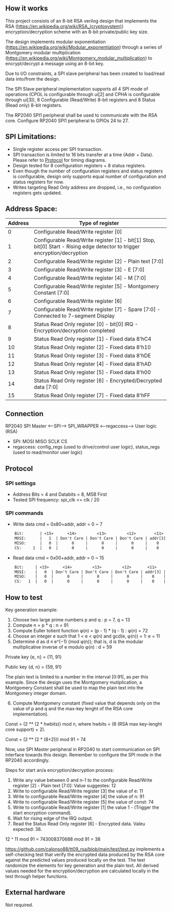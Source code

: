<!---

This file is used to generate your project datasheet. Please fill in the information below and delete any unused
sections.

You can also include images in this folder and reference them in the markdown. Each image must be less than
512 kb in size, and the combined size of all images must be less than 1 MB.
-->

## How it works

This project consists of an 8-bit RSA verilog design that implements the RSA (https://en.wikipedia.org/wiki/RSA_(cryptosystem)) encryption/decryption scheme with an 8-bit private/public key size.

The design implements modular exponentiation (https://en.wikipedia.org/wiki/Modular_exponentiation) through a series of Montgomery modular multiplication (https://en.wikipedia.org/wiki/Montgomery_modular_multiplication) to encrypt/decrypt a message using an 8-bit key.

Due to I/O constraints, a SPI slave peripheral has been created to load/read data into/from the design.

The SPI Slave peripheral implementation supports all 4 SPI mode of operations (CPOL is configurable through ui[2] and CPHA is configurable through ui[3]), 8 Configurable (Read/Write) 8-bit registers and 8 Status (Read only) 8-bit registers.

The RP2040 SPI1 peripheral shall be used to communicate with the RSA core. Configure RP2040 SPI1 peripheral to GPIOs 24 to 27.

## SPI Limitations:
 - Single register access per SPI transaction.
 - SPI transaction is limited to 16 bits transfer at a time (Addr + Data). Please refer to [Protocol](#protocol) for timing diagrams.
 - Design tested for 8 configuration registers + 8 status registers.
 - Even though the number of configuration registers and status registers is configurable, design only supports equal number of configuration and status registers for now.
 - Writes targeting Read Only address are dropped, i.e., no configuration registers gets updated.


## Address Space:

| Address | Type of register | 
| ---| --- |
| 0 | Configurable Read/Write register [0] |
| 1 | Configurable Read/Write register [1] - bit[1] Stop, bit[0] Start - Rising edge detector to trigger encryption/decryption |
| 2 | Configurable Read/Write register [2] - Plain text [7:0] |
| 3 | Configurable Read/Write register [3] - E [7:0] |
| 4 | Configurable Read/Write register [4] - M [7:0] |
| 5 | Configurable Read/Write register [5] - Montgomery Constant [7:0] |
| 6 | Configurable Read/Write register [6] |
| 7 | Configurable Read/Write register [7] - Spare [7:0] - Connected to 7-segment Display |
| 8 | Status Read Only register [0] -  bit[0] IRQ - Encryption/decryption completed |
| 9 | Status Read Only register [1] - Fixed data 8'hC4 |
| 10 | Status Read Only register [2] - Fixed data 8'h10 |
| 11 | Status Read Only register [3] - Fixed data 8'hDE |
| 12 | Status Read Only register [4] - Fixed data 8'hAD |
| 13 | Status Read Only register [5] - Fixed data 8'h00 |
| 14 | Status Read Only register [6] - Encrypted/Decrypted data [7:0] |
| 15 | Status Read Only register [7] - Fixed data 8'hFF |

## Connection

RP2040 SPI Master <--SPI--> SPI_WRAPPER <--regaccess--> User logic (RSA)

* SPI: MOSI MISO SCLK CS
* regaccess: config_regs (used to drive/control user logic), status_regs (used to read/monitor user logic)

## Protocol

### SPI settings

* Address Bits = 4 and Databits = 8, MSB First
* Tested SPI frequency: spi_clk <= clk / 20

### SPI commands

* Write data
cmd = 0x80+addr, addr = 0 ~ 7

```txt
    Bit:       | <15>      <14>         <13>         <12>        <11>     <10>       <9>       <8>       <7>       <6>       <5>       <4>       <3>       <2>       <1>       <0>   |
    MOSI:      |   1  | Don't Care | Don't Care | Don't Care | addr[3] | addr[2] | addr[1] | addr[0] | data[7] | data[6] | data[5] | data[4] | data[3] | data[2] | data[1] | data[0] |
    MISO:      |   0  |      0     |      0     |      0     |    0    |    0    |    0    |    0    |    0    |    0    |    0    |    0    |    0    |    0    |    0    |    0    |
    CS:     1  |   0  |      0     |      0     |      0     |    0    |    0    |    0    |    0    |    0    |    0    |    0    |    0    |    0    |    0    |    0    |    0    |  1
```

* Read data
cmd = 0x00+addr, addr = 0 ~ 15

```txt
    Bit:     | <15>      <14>         <13>         <12>       <11>       <10>      <9>       <8>           <7>             <6>             <5>             <4>             <3>             <2>             <1>             <0>     |
    MOSI:    |   0  | Don't Care | Don't Care | Don't Care | addr[3] | addr[2] | addr[1] | addr[0] |   Don't Care  |   Don't Care  |   Don't Care  |   Don't Care  |   Don't Care  |   Don't Care  |   Don't Care  |   Don't Care  |
    MISO:    |   0  |      0     |      0     |      0     |    0    |    0    |    0    |    0    | data[addr][7] | data[addr][6] | data[addr][5] | data[addr][4] | data[addr][3] | data[addr][2] | data[addr][1] | data[addr][0] |
    CS:   1  |   0  |      0     |      0     |      0     |    0    |    0    |    0    |    0    |       0       |       0       |       0       |       0       |       0       |       0       |       0       |       0       |  1
```

## How to test

Key generation example:
1. Choose two large prime numbers p and q : p = 7, q = 13
2. Compute n = p * q : n = 91
3. Compute Euller totient function φ(n) = (p - 1) * (q - 1) : φ(n) = 72
4. Choose an integer e such that 1 < e < φ(n) and gcd(e, φ(n)) = 1: e = 11
5. Determine d as d ≡ e^(−1) (mod φ(n)); that is, d is the modular multiplicative inverse of e modulo φ(n) : d = 59

Private key {e, n} = {11, 91}

Public key  {d, n} = {59, 91}

The plain text is limited to a number in the interval [0:91[, as per this example.
Since the design uses the Montgomery mutiplication, a Montgomery Constant shall be used to map the plain text into the Montgomery integer domain.

6. Compute Montgomery constant (fixed value that depends only on the value of p and q and the max-key lenght of the RSA core implementation).

Const = (2 ** (2 * hwbits)) mod n, where hwbits = (8 (RSA max key-lenght core support) + 2).

Const = (2 ** (2 * (8+2))) mod 91 = 74

Now, use SPI Master peripheral in RP2040 to start communication on SPI interface towards this design. Remember to configure the SPI mode in the RP2040 accordingly.

Steps for start an/a encryption/decryption process:
1. Write any value between 0 and n-1 to the configurable Read/Write register [2] - Plain text [7:0]: Value suggestes: 12
2. Write to configurable Read/Write register [3] the value of e: 11
3. Write to configurable Read/Write register [4] the value of n: 91
4. Write to configurable Read/Write register [5] the value of const: 74
5. Write to configurable Read/Write register [1] the value 1 - (Trigger the start encryption command).
6. Wait for rising edge of the IRQ output.
7. Read the Status Read Only register [6] - Encrypted data. Valeu expected: 38.

12 ^ 11 mod 91 = 743008370688 mod 91 = 38

https://github.com/calonso88/tt09_rsa/blob/main/test/test.py implements a self-checking test that verify the encrypted data produced by the RSA core against the predicted values produced locally on the test. 
The test randomize the elements for key generation and the plain text. All derived values needed for the encryption/decryption are calculated locally in the test through helper functions.

## External hardware

Not required.
